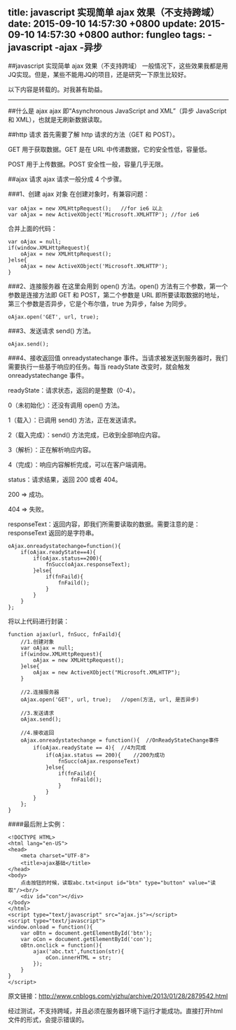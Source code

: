 title: javascript 实现简单 ajax 效果（不支持跨域）
date: 2015-09-10 14:57:30 +0800
update: 2015-09-10 14:57:30 +0800
author: fungleo
tags:
    -javascript
    -ajax
    -异步
---

##javascript 实现简单 ajax 效果（不支持跨域）
一般情况下，这些效果我都是用JQ实现。但是，某些不能用JQ的项目，还是研究一下原生比较好。

以下内容是转载的。对我甚有助益。

----------

##什么是 ajax
ajax 即“Asynchronous JavaScript and XML”（异步 JavaScript 和 XML），也就是无刷新数据读取。

##http 请求
首先需要了解 http 请求的方法（GET 和 POST）。

GET 用于获取数据。GET 是在 URL 中传递数据，它的安全性低，容量低。

POST 用于上传数据。POST 安全性一般，容量几乎无限。

##ajax 请求
ajax 请求一般分成 4 个步骤。

###1、创建 ajax 对象
在创建对象时，有兼容问题：
```
var oAjax = new XMLHttpRequest();   //for ie6 以上
var oAjax = new ActiveXObject('Microsoft.XMLHTTP'); //for ie6
```
合并上面的代码：
```
var oAjax = null;
if(window.XMLHttpRequest){
    oAjax = new XMLHttpRequest();
}else{
    oAjax = new ActiveXObject('Microsoft.XMLHTTP');
}
```

###2、连接服务器
在这里会用到 open() 方法。open() 方法有三个参数，第一个参数是连接方法即 GET 和 POST，第二个参数是 URL 即所要读取数据的地址，第三个参数是否异步，它是个布尔值，true 为异步，false 为同步。
```
oAjax.open('GET', url, true);
```
###3、发送请求
send() 方法。
```
oAjax.send();
```
###4、接收返回值
onreadystatechange 事件。当请求被发送到服务器时，我们需要执行一些基于响应的任务。每当 readyState 改变时，就会触发 onreadystatechange 事件。

readyState：请求状态，返回的是整数（0-4）。

0（未初始化）：还没有调用 open() 方法。

1（载入）：已调用 send() 方法，正在发送请求。

2（载入完成）：send() 方法完成，已收到全部响应内容。

3（解析）：正在解析响应内容。

4（完成）：响应内容解析完成，可以在客户端调用。

status：请求结果，返回 200 或者 404。

200 => 成功。

404 => 失败。

responseText：返回内容，即我们所需要读取的数据。需要注意的是：responseText 返回的是字符串。

```
oAjax.onreadystatechange=function(){
    if(oAjax.readyState==4){
        if(oAjax.status==200){
            fnSucc(oAjax.responseText);
        }else{
            if(fnFaild){
                fnFaild();
            }
        }
    }
};
```
将以上代码进行封装：

```
function ajax(url, fnSucc, fnFaild){
    //1.创建对象
    var oAjax = null;
    if(window.XMLHttpRequest){
        oAjax = new XMLHttpRequest();
    }else{
        oAjax = new ActiveXObject("Microsoft.XMLHTTP");
    }
      
    //2.连接服务器  
    oAjax.open('GET', url, true);   //open(方法, url, 是否异步)
      
    //3.发送请求  
    oAjax.send();
      
    //4.接收返回
    oAjax.onreadystatechange = function(){  //OnReadyStateChange事件
        if(oAjax.readyState == 4){  //4为完成
            if(oAjax.status == 200){    //200为成功
                fnSucc(oAjax.responseText) 
            }else{
                if(fnFaild){
                    fnFaild();
                }
            }
        }
    };
}
```
####最后附上实例：
```
<!DOCTYPE HTML>
<html lang="en-US">
<head>
    <meta charset="UTF-8">
    <title>ajax基础</title>
</head>
<body>
    点击按钮的时候，读取abc.txt<input id="btn" type="button" value="读取"/><br/>
    <div id="con"></div>
</body>
</html>
<script type="text/javascript" src="ajax.js"></script>
<script type="text/javascript">
window.onload = function(){
    var oBtn = document.getElementById('btn');
    var oCon = document.getElementById('con');
    oBtn.onclick = function(){
        ajax('abc.txt',function(str){
            oCon.innerHTML = str;
        });
    }
}
</script>
```
原文链接：http://www.cnblogs.com/yjzhu/archive/2013/01/28/2879542.html 

经过测试，不支持跨域，并且必须在服务器环境下运行才能成功。直接打开html文件的形式，会提示错误的。